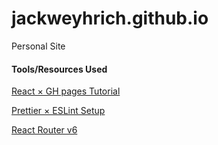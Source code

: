# jackweyhrich.github.io

Personal Site

#### Tools/Resources Used

[React × GH pages Tutorial](https://github.com/gitname/react-gh-pages)

[Prettier × ESLint Setup](https://www.robinwieruch.de/prettier-eslint/)

[React Router v6](https://medium.com/@manishsundriyal/whats-new-in-react-router-v6-20eefe665be9)

